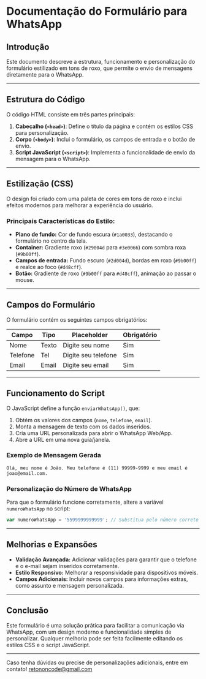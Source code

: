 # Documentação do Formulário para WhatsApp

## Introdução
Este documento descreve a estrutura, funcionamento e personalização do formulário estilizado em tons de roxo, que permite o envio de mensagens diretamente para o WhatsApp.

---

## Estrutura do Código
O código HTML consiste em três partes principais:
1. **Cabeçalho (`<head>`)**: Define o título da página e contém os estilos CSS para personalização.
2. **Corpo (`<body>`)**: Inclui o formulário, os campos de entrada e o botão de envio.
3. **Script JavaScript (`<script>`)**: Implementa a funcionalidade de envio da mensagem para o WhatsApp.

---

## Estilização (CSS)
O design foi criado com uma paleta de cores em tons de roxo e inclui efeitos modernos para melhorar a experiência do usuário.

### Principais Características do Estilo:
- **Plano de fundo:** Cor de fundo escura (`#1a0033`), destacando o formulário no centro da tela.
- **Container:** Gradiente roxo (`#29004d` para `#3e0066`) com sombra roxa (`#9b00ff`).
- **Campos de entrada:** Fundo escuro (`#2d004d`), bordas em roxo (`#9b00ff`) e realce ao foco (`#d48cff`).
- **Botão:** Gradiente de roxo (`#9b00ff` para `#d48cff`), animação ao passar o mouse.

---

## Campos do Formulário
O formulário contém os seguintes campos obrigatórios:

| Campo     | Tipo   | Placeholder            | Obrigatório |
|-----------|--------|------------------------|-------------|
| Nome      | Texto  | Digite seu nome        | Sim         |
| Telefone  | Tel    | Digite seu telefone    | Sim         |
| Email     | Email  | Digite seu email       | Sim         |

---

## Funcionamento do Script
O JavaScript define a função `enviarWhatsApp()`, que:
1. Obtém os valores dos campos (`nome`, `telefone`, `email`).
2. Monta a mensagem de texto com os dados inseridos.
3. Cria uma URL personalizada para abrir o WhatsApp Web/App.
4. Abre a URL em uma nova guia/janela.

### Exemplo de Mensagem Gerada
```text
Olá, meu nome é João. Meu telefone é (11) 99999-9999 e meu email é joao@email.com.
```

### Personalização do Número de WhatsApp
Para que o formulário funcione corretamente, altere a variável `numeroWhatsApp` no script:
```javascript
var numeroWhatsApp = '5599999999999'; // Substitua pelo número correto com DDD
```

---

## Melhorias e Expansões
- **Validação Avançada:** Adicionar validações para garantir que o telefone e o e-mail sejam inseridos corretamente.
- **Estilo Responsivo:** Melhorar a responsividade para dispositivos móveis.
- **Campos Adicionais:** Incluir novos campos para informações extras, como assunto e mensagem personalizada.

---

## Conclusão
Este formulário é uma solução prática para facilitar a comunicação via WhatsApp, com um design moderno e funcionalidade simples de personalizar. Qualquer melhoria pode ser feita facilmente editando os estilos CSS e o script JavaScript.

---

Caso tenha dúvidas ou precise de personalizações adicionais, entre em contato! retononcode@gmail.com

